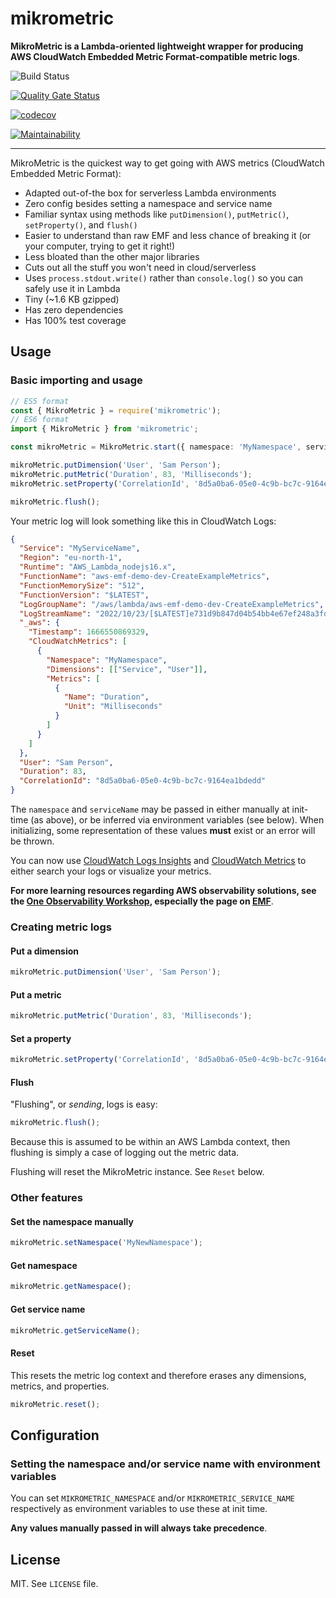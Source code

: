 # mikrometric

**MikroMetric is a Lambda-oriented lightweight wrapper for producing AWS CloudWatch Embedded Metric Format-compatible metric logs**.

![Build Status](https://github.com/mikaelvesavuori/mikrometric/workflows/main/badge.svg)

[![Quality Gate Status](https://sonarcloud.io/api/project_badges/measure?project=mikaelvesavuori_mikrometric&metric=alert_status)](https://sonarcloud.io/dashboard?id=mikaelvesavuori_mikrometric)

[![codecov](https://codecov.io/gh/mikaelvesavuori/mikrometric/branch/main/graph/badge.svg?token=S7D3RM9TO7)](https://codecov.io/gh/mikaelvesavuori/mikrometric)

[![Maintainability](https://api.codeclimate.com/v1/badges/d960f299a99a79f781d3/maintainability)](https://codeclimate.com/github/mikaelvesavuori/mikrometric/maintainability)

---

MikroMetric is the quickest way to get going with AWS metrics (CloudWatch Embedded Metric Format):

- Adapted out-of-the box for serverless Lambda environments
- Zero config besides setting a namespace and service name
- Familiar syntax using methods like `putDimension()`, `putMetric()`, `setProperty()`, and `flush()`
- Easier to understand than raw EMF and less chance of breaking it (or your computer, trying to get it right!)
- Less bloated than the other major libraries
- Cuts out all the stuff you won't need in cloud/serverless
- Uses `process.stdout.write()` rather than `console.log()` so you can safely use it in Lambda
- Tiny (~1.6 KB gzipped)
- Has zero dependencies
- Has 100% test coverage

## Usage

### Basic importing and usage

```typescript
// ES5 format
const { MikroMetric } = require('mikrometric');
// ES6 format
import { MikroMetric } from 'mikrometric';

const mikroMetric = MikroMetric.start({ namespace: 'MyNamespace', serviceName: 'MyServiceName' });

mikroMetric.putDimension('User', 'Sam Person');
mikroMetric.putMetric('Duration', 83, 'Milliseconds');
mikroMetric.setProperty('CorrelationId', '8d5a0ba6-05e0-4c9b-bc7c-9164ea1bdedd');

mikroMetric.flush();
```

Your metric log will look something like this in CloudWatch Logs:

```json
{
  "Service": "MyServiceName",
  "Region": "eu-north-1",
  "Runtime": "AWS_Lambda_nodejs16.x",
  "FunctionName": "aws-emf-demo-dev-CreateExampleMetrics",
  "FunctionMemorySize": "512",
  "FunctionVersion": "$LATEST",
  "LogGroupName": "/aws/lambda/aws-emf-demo-dev-CreateExampleMetrics",
  "LogStreamName": "2022/10/23/[$LATEST]e731d9b847d04b54bb4e67ef248a3fd0",
  "_aws": {
    "Timestamp": 1666550869329,
    "CloudWatchMetrics": [
      {
        "Namespace": "MyNamespace",
        "Dimensions": [["Service", "User"]],
        "Metrics": [
          {
            "Name": "Duration",
            "Unit": "Milliseconds"
          }
        ]
      }
    ]
  },
  "User": "Sam Person",
  "Duration": 83,
  "CorrelationId": "8d5a0ba6-05e0-4c9b-bc7c-9164ea1bdedd"
}
```

The `namespace` and `serviceName` may be passed in either manually at init-time (as above), or be inferred via environment variables (see below). When initializing, some representation of these values **must** exist or an error will be thrown.

You can now use [CloudWatch Logs Insights](https://console.aws.amazon.com/cloudwatch/home?#logsV2:logs-insights) and [CloudWatch Metrics](<https://console.aws.amazon.com/cloudwatch/home?#metricsV2:graph=~()>) to either search your logs or visualize your metrics.

**For more learning resources regarding AWS observability solutions, see the [One Observability Workshop](https://catalog.workshops.aws/observability/en-US), especially the page on [EMF](https://catalog.workshops.aws/observability/en-US/emf/clientlibrary)**.

### Creating metric logs

#### Put a dimension

```typescript
mikroMetric.putDimension('User', 'Sam Person');
```

#### Put a metric

```typescript
mikroMetric.putMetric('Duration', 83, 'Milliseconds');
```

#### Set a property

```typescript
mikroMetric.setProperty('CorrelationId', '8d5a0ba6-05e0-4c9b-bc7c-9164ea1bdedd');
```

#### Flush

"Flushing", or _sending_, logs is easy:

```typescript
mikroMetric.flush();
```

Because this is assumed to be within an AWS Lambda context, then flushing is simply a case of logging out the metric data.

Flushing will reset the MikroMetric instance. See `Reset` below.

### Other features

#### Set the namespace manually

```typescript
mikroMetric.setNamespace('MyNewNamespace');
```

#### Get namespace

```typescript
mikroMetric.getNamespace();
```

#### Get service name

```typescript
mikroMetric.getServiceName();
```

#### Reset

This resets the metric log context and therefore erases any dimensions, metrics, and properties.

```typescript
mikroMetric.reset();
```

## Configuration

### Setting the namespace and/or service name with environment variables

You can set `MIKROMETRIC_NAMESPACE` and/or `MIKROMETRIC_SERVICE_NAME` respectively as environment variables to use these at init time.

**Any values manually passed in will always take precedence**.

## License

MIT. See `LICENSE` file.

